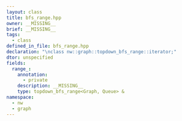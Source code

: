 ```yaml
---
layout: class
title: bfs_range.hpp
owner: __MISSING__
brief: __MISSING__
tags:
  - class
defined_in_file: bfs_range.hpp
declaration: "\nclass nw::graph::topdown_bfs_range::iterator;"
dtor: unspecified
fields:
  range_:
    annotation:
      - private
    description: __MISSING__
    type: topdown_bfs_range<Graph, Queue> &
namespace:
  - nw
  - graph
---
```


